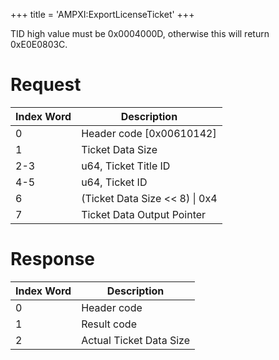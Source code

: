 +++
title = 'AMPXI:ExportLicenseTicket'
+++

TID high value must be 0x0004000D, otherwise this will return
0xE0E0803C.

# Request

| Index Word | Description                      |
|------------|----------------------------------|
| 0          | Header code \[0x00610142\]       |
| 1          | Ticket Data Size                 |
| 2-3        | u64, Ticket Title ID             |
| 4-5        | u64, Ticket ID                   |
| 6          | (Ticket Data Size \<\< 8) \| 0x4 |
| 7          | Ticket Data Output Pointer       |

# Response

| Index Word | Description             |
|------------|-------------------------|
| 0          | Header code             |
| 1          | Result code             |
| 2          | Actual Ticket Data Size |
